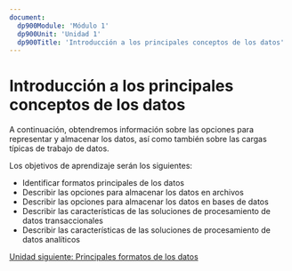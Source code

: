 ```yaml
---
document:
  dp900Module: 'Módulo 1'
  dp900Unit: 'Unidad 1'
  dp900Title: 'Introducción a los principales conceptos de los datos'
---
```


# Introducción a los principales conceptos de los datos

A continuación, obtendremos información sobre las opciones para representar y almacenar los datos, así como también sobre las cargas típicas de trabajo de datos.

Los objetivos de aprendizaje serán los siguientes:

* Identificar formatos principales de los datos
* Describir las opciones para almacenar los datos en archivos
* Describir las opciones para almacenar los datos en bases de datos
* Describir las características de las soluciones de procesamiento de datos transaccionales
* Describir las características de las soluciones de procesamiento de datos analíticos

[Unidad siguiente: Principales formatos de los datos](02-data-formats.md)
